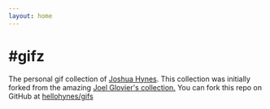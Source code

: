 ```yaml
---
layout: home
---
```


<h1 class="title-page">#gifz</h1>

The personal gif collection of [Joshua Hynes](https://twitter.com/hellohynes). This collection was initially forked from the amazing [Joel Glovier's collection.](https://github.com/jglovier/gifs) You can fork this repo on GitHub at [hellohynes/gifs](https://github.com/hellohynes/gifs)
